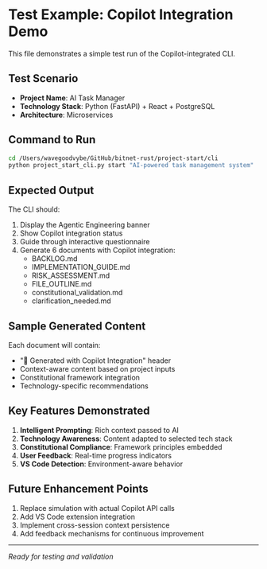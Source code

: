 # Test Example: Copilot Integration Demo

This file demonstrates a simple test run of the Copilot-integrated CLI.

## Test Scenario
- **Project Name**: AI Task Manager
- **Technology Stack**: Python (FastAPI) + React + PostgreSQL
- **Architecture**: Microservices

## Command to Run
```bash
cd /Users/wavegoodvybe/GitHub/bitnet-rust/project-start/cli
python project_start_cli.py start "AI-powered task management system"
```

## Expected Output
The CLI should:
1. Display the Agentic Engineering banner
2. Show Copilot integration status
3. Guide through interactive questionnaire
4. Generate 6 documents with Copilot integration:
   - BACKLOG.md
   - IMPLEMENTATION_GUIDE.md
   - RISK_ASSESSMENT.md
   - FILE_OUTLINE.md
   - constitutional_validation.md
   - clarification_needed.md

## Sample Generated Content
Each document will contain:
- "🤖 Generated with Copilot Integration" header
- Context-aware content based on project inputs
- Constitutional framework integration
- Technology-specific recommendations

## Key Features Demonstrated
1. **Intelligent Prompting**: Rich context passed to AI
2. **Technology Awareness**: Content adapted to selected tech stack
3. **Constitutional Compliance**: Framework principles embedded
4. **User Feedback**: Real-time progress indicators
5. **VS Code Detection**: Environment-aware behavior

## Future Enhancement Points
1. Replace simulation with actual Copilot API calls
2. Add VS Code extension integration
3. Implement cross-session context persistence
4. Add feedback mechanisms for continuous improvement

---
*Ready for testing and validation*
